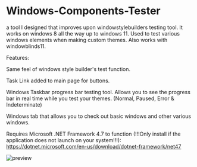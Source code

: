 # Windows-Components-Tester
a tool I designed that improves upon windowstylebuilders testing tool. It works on windows 8 all the way up to windows 11. Used to test various windows elements when making custom themes. Also works with windowblinds11.

Features:

 Same feel of windows style builder's test function.

 Task Link added to main page for buttons.

 Windows Taskbar progress bar testing tool. Allows you to see the progress bar in real time while you test your themes. (Normal, Paused, Error & Indeterminate)

Windows tab that allows you to check out basic windows and other various windows.

Requires Microsoft .NET Framework 4.7 to function (!!!Only install if the application does not launch on your system!!!): https://dotnet.microsoft.com/en-us/download/dotnet-framework/net47


![preview](https://github.com/user-attachments/assets/40c6ced9-7fdf-4a8a-a11f-5892a380ead3)
